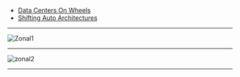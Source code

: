 - [Data Centers On Wheels](https://semiengineering.com/data-centers-on-wheels/)
- [Shifting Auto Architectures](https://semiengineering.com/shifting-auto-architectures/)

---------

![Zonal1](https://i1.wp.com/semiengineering.com/wp-content/uploads/Zonal1.png?w=1282&ssl=1)

-------------
![zonal2](https://i2.wp.com/semiengineering.com/wp-content/uploads/zonal2.png?w=1280&ssl=1)

-------------
